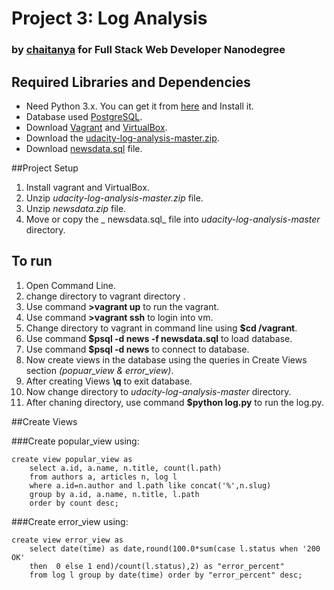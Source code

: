 # Project 3: Log Analysis

### by [chaitanya](https://github.com/chaituhaki) for Full Stack Web Developer Nanodegree


## Required Libraries and Dependencies
* Need Python 3.x. You can get it from [here](https://www.python.org/ftp/python/3.6.3/python-3.6.3.exe) and Install it.
* Database used [PostgreSQL](https://en.wikipedia.org/wiki/PostgreSQL).
* Download [Vagrant](https://www.vagrantup.com) and [VirtualBox](https://www.virtualbox.org).
* Download the [udacity-log-analysis-master.zip](https://github.com/chaituhaki/udacity-log-analysis/archive/master.zip).
* Download [newsdata.sql](https://d17h27t6h515a5.cloudfront.net/topher/2016/August/57b5f748_newsdata/newsdata.zip) file.

##Project Setup
1. Install vagrant and VirtualBox.
2. Unzip _udacity-log-analysis-master.zip_ file.
3. Unzip _newsdata.zip_ file.
4. Move or copy the _ newsdata.sql_ file into _udacity-log-analysis-master_ directory.


## To run
1. Open Command Line.
2. change directory to vagrant directory .
3. Use command **>vagrant up** to run the vagrant.
4. Use command **>vagrant ssh** to login into vm.
5. Change directory to vagrant in command line using **$cd /vagrant**.
6. Use command **$psql -d news -f newsdata.sql** to load database.
7. Use command **$psql -d news** to connect to database.
8. Now create views in the database using the queries in Create Views section _(popuar_view & error_view)_.
9. After creating Views **\q** to exit database.
10. Now change directory to _udacity-log-analysis-master_ directory.
11. After chaning directory, use command **$python log.py** to run the log.py.

##Create Views

###Create popular_view using:
```
create view popular_view as 
    select a.id, a.name, n.title, count(l.path) 
    from authors a, articles n, log l 
    where a.id=n.author and l.path like concat('%',n.slug) 
    group by a.id, a.name, n.title, l.path 
    order by count desc;
```

###Create error_view using:
```
create view error_view as 
    select date(time) as date,round(100.0*sum(case l.status when '200 OK' 
    then  0 else 1 end)/count(l.status),2) as "error_percent" 
    from log l group by date(time) order by "error_percent" desc;
```